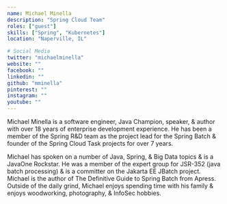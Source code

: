 ```yaml
---
name: Michael Minella
description: "Spring Cloud Team"
roles: ["guest"]
skills: ["Spring", "Kubernetes"]
location: "Naperville, IL"

# Social Media
twitter: "michaelminella"
website: ""
facebook: ""
linkedin: ""
github: "mminella"
pinterest: ""
instagram: ""
youtube: ""
---
```


Michael Minella is a software engineer, Java Champion, speaker, & author with over 18 years of enterprise development experience. He has been a member of the Spring R&D team as the project lead for the Spring Batch & founder of the Spring Cloud Task projects for over 7 years.

Michael has spoken on a number of Java, Spring, & Big Data topics & is a JavaOne Rockstar. He was a member of the expert group for JSR-352 (java batch processing) & is a committer on the Jakarta EE JBatch project. Michael is the author of The Definitive Guide to Spring Batch from Apress. Outside of the daily grind, Michael enjoys spending time with his family & enjoys woodworking, photography, & InfoSec hobbies.